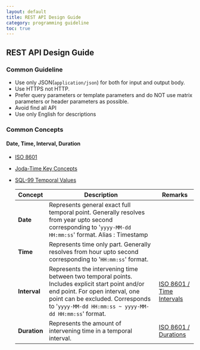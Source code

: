 ```yaml
---
layout: default
title: REST API Design Guide
category: programming guideline
toc: true
---
```


REST API Design Guide
---------

### Common Guideline

* Use only JSON(`application/json`) for both for input and output body.
* Use HTTPS not HTTP.
* Prefer query parameters or template parameters and do NOT use matrix parameters or header parameters as possible.
* Avoid find all API
* Use only English for descriptions

### Common Concepts

#### Date, Time, Interval, Duration

* [ISO 8601](https://en.wikipedia.org/wiki/ISO_8601)
* [Joda-Time Key Concepts](http://www.joda.org/joda-time/key.html)
* [SQL-99 Temporal Values](https://mariadb.com/kb/en/sql-99/08-temporal-values/)

  | Concept | Description | Remarks |
  | ------- | ----------- | ------- |
  | **Date** | Represents general exact full temporal point. Generally resolves from year upto second corresponding to '`yyyy-MM-dd HH:mm:ss`' format. Alias : Timestamp |   |
  | **Time** | Represents time only part. Generally resolves from hour upto second corresponding to '`HH:mm:ss`' format. |   |
  | **Interval** | Represents the intervening time between two temporal points. Includes explicit start point and/or end point. For open interval, one point can be excluded. Corresponds to '`yyyy-MM-dd HH:mm:ss ~ yyyy-MM-dd HH:mm:ss`' format. | [ISO 8601 / Time Intervals](https://en.wikipedia.org/wiki/ISO_8601#Time_intervals) |
  | **Duration** | Represents the amount of intervening time in a temporal interval. | [ISO 8601 / Durations](https://en.wikipedia.org/wiki/ISO_8601#Durations) |



